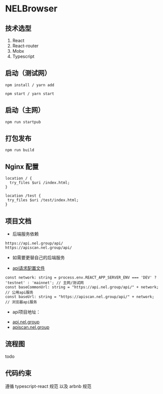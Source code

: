 # NELBrowser

## 技术选型
1. React
2. React-router
3. Mobx
4. Typescript

## 启动（测试网）

```shell
npm install / yarn add
```

```shell
npm start / yarn start
```
## 启动（主网）
```shell
npm run startpub
```
## 打包发布
```shell
npm run build
```

## Nginx 配置
```shell
location / {
  try_files $uri /index.html;
}

location /test {
 try_files $uri /test/index.html;
}
```

## 项目文档

* 后端服务依赖
```shell
https://api.nel.group/api/
https://apiscan.nel.group/api/
```

* 如需要更替自己的后端服务 

- [api请求配置文件](https://github.com/NewEconoLab/NELBrowser-Web-React/blob/master/src/utils/request.ts)
```shell
const network: string = process.env.REACT_APP_SERVER_ENV === 'DEV' ? 'testnet' : 'mainnet'; // 主网/测试网
const baseCommonUrl: string = "https://api.nel.group/api/" + network; // 公用api服务
const baseUrl: string = "https://apiscan.nel.group/api/" + network;   // 浏览器api服务
```
* api项目地址：
- [api.nel.group](https://github.com/NewEconoLab/NEO_Block_API/blob/master/README.md)
- [apiscan.nel.group](https://github.com/NewEconoLab/NEL_Scan_API/blob/master/README.md)

## 流程图

todo

## 代码约束

遵循 typescript-react 规范 以及 arbnb 规范

